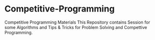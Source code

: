 # Competitive-Programming
Competitive Programming Materials
This Repository contains Session for some Algorithms and Tips & Tricks for Problem Solving and Compettive Programming.
